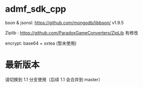 # admf_sdk_cpp

bson & jsonsl: https://github.com/mongodb/libbson/ v1.9.5

Ziplib : https://github.com/ParadoxGameConverters/ZipLib 有修改

encrypt: base64 + xxtea (暂未使用)

# 最新版本

请切换到 1.1 分支使用（后续 1.1 会合并到 master）
